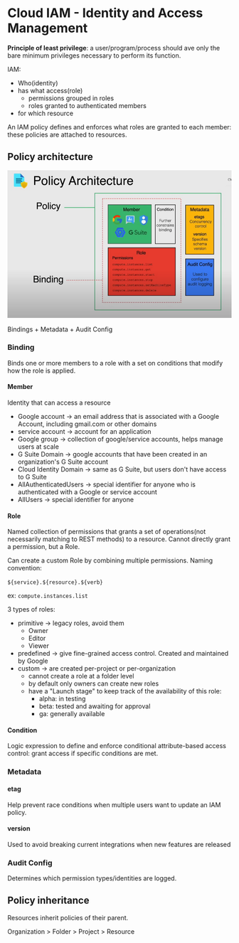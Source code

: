 # Cloud IAM - Identity and Access Management

**Principle of least privilege**: a user/program/process should ave only the bare minimum privileges necessary to perform its function.

IAM:

- Who(identity)
- has what access(role)
  - permissions grouped in roles
  - roles granted to authenticated members
- for which resource

An IAM policy defines and enforces what roles are granted to each member: these policies are attached to resources.

## Policy architecture

![ch4.1-cloud-iam.policyArchitecture](ch4.1-cloud-iam.policyArchitecture.png)

Bindings + Metadata + Audit Config

### Binding

Binds one or more members to a role with a set on conditions that modify how the role is applied.

#### Member

Identity that can access a resource

- Google account -> an email address that is associated with a Google Account, including gmail.com or other domains
- service account -> account for an application
- Google group -> collection of google/service accounts, helps manage users at scale
- G Suite Domain -> google accounts that have been created in an organization's G Suite account
- Cloud Identity Domain -> same as G Suite, but users don't have access to G Suite
- AllAuthenticatedUsers -> special identifier for anyone who is authenticated with a Google or service account
- AllUsers -> special identifier for anyone

#### Role

Named collection of permissions that grants a set of operations(not necessarily matching to REST methods) to a resource. Cannot directly grant a permission, but a Role.

Can create a custom Role by combining multiple permissions. Naming convention:

`${service}.${resource}.${verb}`

ex: `compute.instances.list`

3 types of roles:

- primitive -> legacy roles, avoid them
  - Owner
  - Editor
  - Viewer
- predefined -> give fine-grained access control. Created and maintained by Google
- custom -> are created per-project or per-organization
  - cannot create a role at a folder level
  - by default only owners can create new roles
  - have a "Launch stage" to keep track of the availability of this role:
    - alpha: in testing
    - beta: tested and awaiting for approval
    - ga: generally available


#### Condition

Logic expression to define and enforce conditional attribute-based access control: grant access if specific conditions are met.

### Metadata

#### etag

Help prevent race conditions when multiple users want to update an IAM policy.

#### version

Used to avoid breaking current integrations when new features are released

### Audit Config

Determines which permission types/identities are logged.

## Policy inheritance

Resources inherit policies of their parent. 

Organization > Folder > Project > Resource